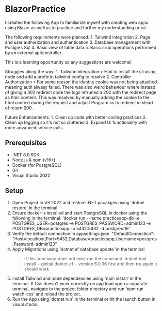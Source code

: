 # BlazorPractice
I created the following App to familiarize myself with creating web apps using Blazor as well as to practice and further my understanding or c#. 

The following requirements were planned:
	1. Tailwind Integration
	2. Page and user authorization and authentication
	3. Database management with Postgres Sql
	4. Basic view of table data
	5. Basic crud operations performed by an external api/controller

This is a learning opportunity so any suggestions are welcome!

Struggles along the way:
	1. Tailwind integration > Had to install the cli using node and add a prefix in tailwind.config to resolve
	2. Controller Authorization > For some reason the identity cookie was not being attached meaning auth alwasy failed. 
		There was also weird behaviour where instead of giving a 302 redirect code the logs retruned a 200 with the redirect page as html content.
		This was resolved by manually adding the cookie to the html context during the request and adjust Program.cs to redirect in stead of return 200.

Future Enhancements:
	1. Clean up code with better coding practices
	2. Clean up logging so it's not so cluttered
	3. Expand UI functionality with more advanced service calls.

## Prerequisites
- .NET 8.0 SDK
- Node.js & npm (v16+)
- Docker (for PostgreSQL)
- Git
- Visual Studio 2022

## Setup
1. Open Project in VS 2022 and restore .NET pacakges using 'dotnet restore' in the terminal
2. Ensure docker is installed and start PostgreSQL in docker using the following in the terminal:
	'docker run --name practiceapp-db -e POSTGRES_USER=postgres -e POSTGRES_PASSWORD=admin123 -e POSTGRES_DB=practiceapp -p 5432:5432 -d postgres:16'
3. Verify the default connection in appsettings.json:
    "DefaultConnection": "Host=localhost;Port=5432;Database=practiceapp;Username=postgres;Password=admin123"
4. Apply Migrations using 'dotnet ef database update' in the terminal
	> If this command does not exist run the command :dotnet tool install --global dotnet-ef --version 6.0.36 first and then try again it should work 
5. Install Tailwind and node dependencies using 'npm install' in the terminal.
	If Css doesn't work correctly on app load open a separate terminal, navigate to the project folder directory and run 'npm run watch-css' and reload the project.
6. Run the App using 'dotnet run' in the terminal or hit the launch button in visual studio.